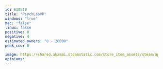 ```yaml
---
id: 630510
title: "PsychLabVR"
windows: "true"
mac: "false"
linux: false
positive: 8
negative: 4
estimated_owners: "0 - 20000"
peak_ccu: 0

image: https://shared.akamai.steamstatic.com/store_item_assets/steam/apps/630510/header.jpg?t=1556056326
opinions:
---
```

